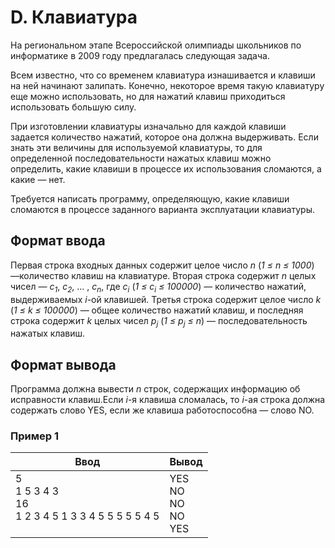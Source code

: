 # D. Клавиатура

На региональном этапе Всероссийской олимпиады школьников по информатике в 2009 году предлагалась следующая задача.

Всем известно, что со временем клавиатура изнашивается и клавиши на ней начинают залипать. Конечно, некоторое время такую клавиатуру еще можно использовать, но для нажатий клавиш приходиться использовать большую силу.

При изготовлении клавиатуры изначально для каждой клавиши задается количество нажатий, которое она должна выдерживать. Если знать эти величины для используемой клавиатуры, то для определенной последовательности нажатых клавиш можно определить, какие клавиши в процессе их использования сломаются, а какие — нет.

Требуется написать программу, определяющую, какие клавиши сломаются в процессе заданного варианта эксплуатации клавиатуры.

## Формат ввода
Первая строка входных данных содержит целое число *n* (*1 ≤ n ≤ 1000*) —количество клавиш на клавиатуре. Вторая строка содержит *n* целых чисел — *с<sub>1</sub>*, *с<sub>2</sub>*, … , *с<sub>n</sub>*, где *с<sub>i</sub>* (*1 ≤ c<sub>i</sub> ≤ 100000*) — количество нажатий, выдерживаемых *i*-ой клавишей. Третья строка содержит целое число *k* (*1 ≤ k ≤ 100000*) — общее количество нажатий клавиш, и последняя строка содержит *k* целых чисел *p<sub>j</sub>* (*1 ≤ p<sub>j</sub> ≤ n*) — последовательность нажатых клавиш.

## Формат вывода
Программа должна вывести *n* строк, содержащих информацию об исправности клавиш.Если *i*-я клавиша сломалась, то *i*-ая строка должна содержать слово YES, если же клавиша работоспособна — слово NO.

### Пример 1
Ввод | Вывод
---| ---
5 <br> 1 5 3 4 3 <br> 16 <br> 1 2 3 4 5 1 3 3 4 5 5 5 5 5 4 5 <br><br> | YES <br> NO <br> NO <br> NO <br> YES

